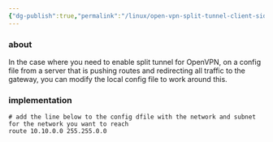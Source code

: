```yaml
---
{"dg-publish":true,"permalink":"/linux/open-vpn-split-tunnel-client-side/","tags":["public","vpn"],"noteIcon":"1"}
---
```




### about
In the case where you need to enable split tunnel for OpenVPN, on a config file from a server that is pushing routes and redirecting all traffic to the gateway, you can modify the local config file to work around this.

### implementation


```
# add the line below to the config dfile with the network and subnet for the network you want to reach
route 10.10.0.0 255.255.0.0

```
